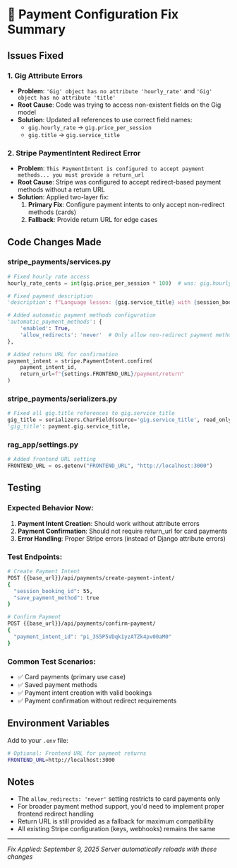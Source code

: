 # 🔧 Payment Configuration Fix Summary

## Issues Fixed

### 1. **Gig Attribute Errors**
- **Problem**: `'Gig' object has no attribute 'hourly_rate'` and `'Gig' object has no attribute 'title'`
- **Root Cause**: Code was trying to access non-existent fields on the Gig model
- **Solution**: Updated all references to use correct field names:
  - `gig.hourly_rate` → `gig.price_per_session`
  - `gig.title` → `gig.service_title`

### 2. **Stripe PaymentIntent Redirect Error**
- **Problem**: `This PaymentIntent is configured to accept payment methods... you must provide a return_url`
- **Root Cause**: Stripe was configured to accept redirect-based payment methods without a return URL
- **Solution**: Applied two-layer fix:
  1. **Primary Fix**: Configure payment intents to only accept non-redirect methods (cards)
  2. **Fallback**: Provide return URL for edge cases

## Code Changes Made

### stripe_payments/services.py
```python
# Fixed hourly rate access
hourly_rate_cents = int(gig.price_per_session * 100)  # was: gig.hourly_rate

# Fixed payment description
'description': f"Language lesson: {gig.service_title} with {session_booking.teacher.get_full_name()}"  # was: gig.title

# Added automatic payment methods configuration
'automatic_payment_methods': {
    'enabled': True,
    'allow_redirects': 'never'  # Only allow non-redirect payment methods (like cards)
},

# Added return URL for confirmation
payment_intent = stripe.PaymentIntent.confirm(
    payment_intent_id,
    return_url=f"{settings.FRONTEND_URL}/payment/return"
)
```

### stripe_payments/serializers.py
```python
# Fixed all gig.title references to gig.service_title
gig_title = serializers.CharField(source='gig.service_title', read_only=True)
'gig_title': payment.gig.service_title,
```

### rag_app/settings.py
```python
# Added frontend URL setting
FRONTEND_URL = os.getenv("FRONTEND_URL", "http://localhost:3000")
```

## Testing

### Expected Behavior Now:
1. **Payment Intent Creation**: Should work without attribute errors
2. **Payment Confirmation**: Should not require return_url for card payments
3. **Error Handling**: Proper Stripe errors (instead of Django attribute errors)

### Test Endpoints:
```bash
# Create Payment Intent
POST {{base_url}}/api/payments/create-payment-intent/
{
  "session_booking_id": 55,
  "save_payment_method": true
}

# Confirm Payment
POST {{base_url}}/api/payments/confirm-payment/
{
  "payment_intent_id": "pi_3S5P5VDqk1yzATZk4pv00aM0"
}
```

### Common Test Scenarios:
- ✅ Card payments (primary use case)
- ✅ Saved payment methods
- ✅ Payment intent creation with valid bookings
- ✅ Payment confirmation without redirect requirements

## Environment Variables

Add to your `.env` file:
```bash
# Optional: Frontend URL for payment returns
FRONTEND_URL=http://localhost:3000
```

## Notes
- The `allow_redirects: 'never'` setting restricts to card payments only
- For broader payment method support, you'd need to implement proper frontend redirect handling
- Return URL is still provided as a fallback for maximum compatibility
- All existing Stripe configuration (keys, webhooks) remains the same

---
*Fix Applied: September 9, 2025*
*Server automatically reloads with these changes*
